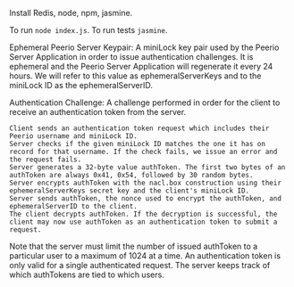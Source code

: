 Install Redis, node, npm, jasmine. 

To run `node index.js`. To run tests `jasmine`. 

Ephemeral Peerio Server Keypair: A miniLock key pair used by the Peerio Server Application in order to issue authentication challenges. It is ephemeral and the Peerio Server Application will regenerate it every 24 hours. We will refer to this value as ephemeralServerKeys and to the miniLock ID as the ephemeralServerID.

Authentication Challenge: A challenge performed in order for the client to receive an authentication token from the server.

    Client sends an authentication token request which includes their Peerio username and miniLock ID.
    Server checks if the given miniLock ID matches the one it has on record for that username. If the check fails, we issue an error and the request fails.
    Server generates a 32-byte value authToken. The first two bytes of an authToken are always 0x41, 0x54, followed by 30 random bytes.
    Server encrypts authToken with the nacl.box construction using their ephemeralServerKeys secret key and the client's miniLock ID.
    Server sends authToken, the nonce used to encrypt the authToken, and ephemeralServerID to the client.
    The client decrypts authToken. If the decryption is successful, the client may now use authToken as an authentication token to submit a request.

Note that the server must limit the number of issued authToken to a particular user to a maximum of 1024 at a time. An authentication token is only valid for a single authenticated request. The server keeps track of which authTokens are tied to which users.